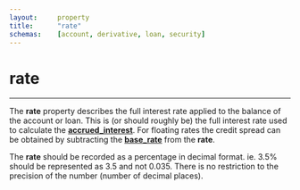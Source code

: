 ```yaml
---
layout:		property
title:		"rate"
schemas:	[account, derivative, loan, security]
---
```


# rate

---

The **rate** property describes the full interest rate applied to the balance of the account or loan. This is (or should roughly be) the full interest rate used to calculate the [**accrued_interest**][accrued_interest]. For floating rates the credit spread can be obtained by subtracting the [**base_rate**][base_rate] from the **rate**.

The **rate** should be recorded as a percentage in decimal format. ie. 3.5% should be represented as 3.5 and not 0.035. There is no restriction to the precision of the number (number of decimal places).


[accrued_interest]: https://github.com/suadelabs/fire/blob/master/documentation/accrued_interest.md
[base_rate]: https://github.com/suadelabs/fire/blob/master/documentation/base_rate.md
